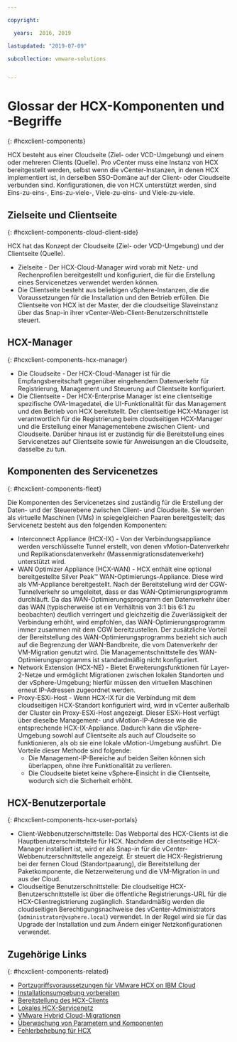 ```yaml
---

copyright:

  years:  2016, 2019

lastupdated: "2019-07-09"

subcollection: vmware-solutions


---
```


# Glossar der HCX-Komponenten und -Begriffe
{: #hcxclient-components}

HCX besteht aus einer Cloudseite (Ziel- oder VCD-Umgebung) und einem oder mehreren Clients (Quelle). Pro vCenter muss eine Instanz von HCX bereitgestellt werden, selbst wenn die vCenter-Instanzen, in denen HCX implementiert ist, in derselben SSO-Domäne auf der Client- oder Cloudseite verbunden sind. Konfigurationen, die von HCX unterstützt werden, sind Eins-zu-eins-, Eins-zu-viele-, Viele-zu-eins- und Viele-zu-viele.

## Zielseite und Clientseite
{: #hcxclient-components-cloud-client-side}

HCX hat das Konzept der Cloudseite (Ziel- oder VCD-Umgebung) und der Clientseite (Quelle).

- Zielseite - Der HCX-Cloud-Manager wird vorab mit Netz- und Rechenprofilen bereitgestellt und konfiguriert, die für die Erstellung eines Servicenetzes verwendet werden können.  
- Die Clientseite besteht aus beliebigen vSphere-Instanzen, die die Voraussetzungen für die Installation und den Betrieb erfüllen. Die Clientseite von HCX ist der Master, der die cloudseitige Slaveinstanz über das Snap-in ihrer vCenter-Web-Client-Benutzerschnittstelle steuert.

## HCX-Manager
{: #hcxclient-components-hcx-manager}

- Die Cloudseite - Der HCX-Cloud-Manager ist für die Empfangsbereitschaft gegenüber eingehendem Datenverkehr für Registrierung, Management und Steuerung auf Clientseite konfiguriert.
- Die Clientseite - Der HCX-Enterprise Manager ist eine clientseitige spezifische OVA-Imagedatei, die UI-Funktionalität für das Management und den Betrieb von HCX bereitstellt. Der clientseitige HCX-Manager ist verantwortlich für die Registrierung beim cloudseitigen HCX-Manager und die Erstellung einer Managementebene zwischen Client- und Cloudseite. Darüber hinaus ist er zuständig für die Bereitstellung eines Servicenetzes auf Clientseite sowie für Anweisungen an die Cloudseite, dasselbe zu tun.

## Komponenten des Servicenetzes
{: #hcxclient-components-fleet}

Die Komponenten des Servicenetzes sind zuständig für die Erstellung der Daten- und der Steuerebene zwischen Client- und Cloudseite. Sie werden als virtuelle Maschinen (VMs) in spiegelgleichen Paaren bereitgestellt; das Servicenetz besteht aus den folgenden Komponenten:

- Interconnect Appliance (HCX-IX) - Von der Verbindungsappliance werden verschlüsselte Tunnel erstellt, von denen vMotion-Datenverkehr und Replikationsdatenverkehr (Massenmigrationsdatenverkehr) unterstützt wird.
- WAN Optimizer Appliance (HCX-WAN) - HCX enthält eine optional bereitgestellte Silver Peak™ WAN-Optimierungs-Appliance. Diese wird als VM-Appliance bereitgestellt. Nach der Bereitstellung wird der CGW-Tunnelverkehr so umgeleitet, dass er das WAN-Optimierungsprogramm durchläuft. Da das WAN-Optimierungsprogramm den Datenverkehr über das WAN (typischerweise ist ein Verhältnis von 3:1 bis 6:1 zu beobachten) deutlich verringert und gleichzeitig die Zuverlässigkeit der Verbindung erhöht, wird empfohlen, das WAN-Optimierungsprogramm immer zusammen mit dem CGW bereitzustellen. Der zusätzliche Vorteil der Bereitstellung des WAN-Optimierungsprogramms bezieht sich auch auf die Begrenzung der WAN-Bandbreite, die vom Datenverkehr der VM-Migration genutzt wird. Die Managementschnittstelle des WAN-Optimierungsprogramms ist standardmäßig nicht konfiguriert.
- Network Extension (HCX-NE) - Bietet Erweiterungsfunktionen für Layer-2-Netze und ermöglicht Migrationen zwischen lokalen Standorten und der vSphere-Umgebung; hierfür müssen den virtuellen Maschinen erneut IP-Adressen zugeordnet werden.
- Proxy-ESXi-Host - Wenn HCX-IX für die Verbindung mit dem cloudseitigen HCX-Standort konfiguriert wird, wird in vCenter außerhalb der Cluster ein Proxy-ESXi-Host angezeigt. Dieser ESXi-Host verfügt über dieselbe Management- und vMotion-IP-Adresse wie die entsprechende HCX-IX-Appliance. Dadurch kann die vSphere-Umgebung sowohl auf Clientseite als auch auf Cloudseite so funktionieren, als ob sie eine lokale vMotion-Umgebung ausführt. Die Vorteile dieser Methode sind folgende:
  - Die Management-IP-Bereiche auf beiden Seiten können sich überlappen, ohne ihre Funktionalität zu verlieren.
  - Die Cloudseite bietet keine vSphere-Einsicht in die Clientseite, wodurch sich die Sicherheit erhöht.

## HCX-Benutzerportale
{: #hcxclient-components-hcx-user-portals}

- Client-Webbenutzerschnittstelle: Das Webportal des HCX-Clients ist die Hauptbenutzerschnittstelle für HCX. Nachdem der clientseitige HCX-Manager installiert ist, wird er als Snap-in für die vCenter-Webbenutzerschnittstelle angezeigt. Er steuert die HCX-Registrierung bei der fernen Cloud (Standortpaarung), die Bereitstellung der Paketkomponente, die Netzerweiterung und die VM-Migration in und aus der Cloud.
- Cloudseitige Benutzerschnittstelle: Die cloudseitige HCX-Benutzerschnittstelle ist über die öffentliche Registrierungs-URL für die HCX-Clientregistrierung zugänglich. Standardmäßig werden die cloudseitigen Berechtigungsnachweise des vCenter-Administrators (`administrator@vsphere.local`) verwendet. In der Regel wird sie für das Upgrade der Installation und zum Ändern einiger Netzkonfigurationen verwendet.

## Zugehörige Links
{: #hcxclient-components-related}

* [Portzugriffsvoraussetzungen für VMware HCX on IBM Cloud](/docs/services/vmwaresolutions/services?topic=vmware-solutions-hcx-archi-port-req)
* [Installationsumgebung vorbereiten](/docs/services/vmwaresolutions/services?topic=vmware-solutions-hcxclient-planning-prep-install)
* [Bereitstellung des HCX-Clients](/docs/services/vmwaresolutions/services?topic=vmware-solutions-hcxclient-vcs-client-deployment)
* [Lokales HCX-Servicenetz](/docs/services/vmwaresolutions/services?topic=vmware-solutions-hcxclient-vcs-mesh-deployment)
* [VMware Hybrid Cloud-Migrationen](/docs/services/vmwaresolutions/services?topic=vmware-solutions-hcxclient-migrations)
* [Überwachung von Parametern und Komponenten](/docs/services/vmwaresolutions/services?topic=vmware-solutions-hcxclient-monitoring)
* [Fehlerbehebung für HCX](/docs/services/vmwaresolutions/services?topic=vmware-solutions-hcxclient-troubleshooting)
